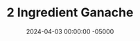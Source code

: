 ---
layout: post
title:  "2 Ingredient Ganache"
date:   2024-04-03 00:00:00 -05000
categories: 
- Recipes
- Sauces, etc.
permalink: /recipes/ganache
image: /assets/Food/Spreads, Sauces, Toppings/Ganache/ganache-cover.jpg
ing: ganache-ing
facts: ganache-facts
Prep: 5
Rest: 
Cook: 15
Source1: https://www.foodiefiasco.com/healthy-homemade-chocolate/
Source2: 
tags: 
- chocolate
- cocoa powder
- carob powder
- carob flour
- milk
- unsweetened vanilla almond milk
- almond milk
- chocolate spread
- chocolate sauce
Description: This ganache is perfect as a cake or brownie frosting (see <a href="carrot-cake">Layered Protein Carrot Cake</a> or <a href="chickpea-brownies">Chickpea Protein Brownies</a>), topping to <a href="nice-cream">Banana Nice Cream</a>, or a spread on toasted <a href="ww-bread">100% Whole Wheat Bread</a>.  It's just 2 ingredients - carob (or cocoa powder) and unsweetened almond milk.  Just whisk together on a stove until thick, and use.  It's delicious, rich, mildly sweet, and low in sugar and fat
Instructions: 
- In a small pot, whisk together carob powder and almond milk until no clumps remain. Cocoa powder would work here instead, it will just be more bitter. You could also use any other type of milk you like (cows or plant based). Optionally, add a small pinch of salt for flavor<br><br>

- Heat it over low heat and simmer until thick and bubbly, whisking constantly. It should have the consistency of a thick melted chocolate after about 15 minutes. Add sweetener to taste, if desired<br><br>

- Use as a frosting now, or transfer to an airtight container and store in the fridge
---
